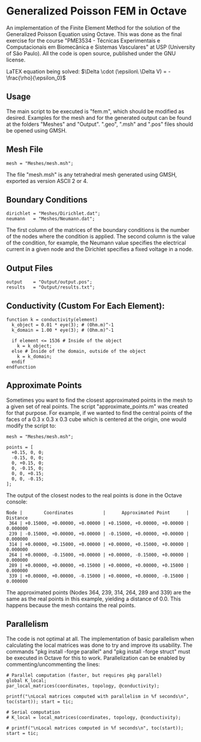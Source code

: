 # Generalized Poisson FEM in Octave
An implementation of the Finite Element Method for the solution of the Generalized Poisson Equation using Octave. This was done as the final exercise for the course "PME3534 - Técnicas Experimentais e Computacionais em Biomecânica e Sistemas Vasculares" at USP (University of São Paulo). All the code is open source, published under the GNU license.

LaTEX equation being solved:
$\Delta \cdot (\epsilon\ \Delta V) = -\frac{\rho}{\epsilon_0}$

## Usage
The main script to be executed is "fem.m", which should be modified as desired. Examples for the mesh and for the generated output can be found at the folders "Meshes" and "Output". ".geo", ".msh" and ".pos" files should be opened using GMSH.

## Mesh File

```
mesh = "Meshes/mesh.msh";
```

The file "mesh.msh" is any tetrahedral mesh generated using GMSH, exported as version ASCII 2 or 4.

## Boundary Conditions

```
dirichlet = "Meshes/Dirichlet.dat";
neumann   = "Meshes/Neumann.dat";
```

The first column of the matrices of the boundary conditions is the number of the nodes where the condition is applied. The second column is the value of the condition, for example, the Neumann value specifies the electrical current in a given node and the Dirichlet specifies a fixed voltage in a node.

## Output Files

```
output    = "Output/output.pos";
results   = "Output/results.txt";
```

## Conductivity (Custom For Each Element):

```
function k = conductivity(element)
  k_object = 0.01 * eye(3); # (Ohm.m)^-1
  k_domain = 1.00 * eye(3); # (Ohm.m)^-1
  
  if element <= 1536 # Inside of the object
    k = k_object;
  else # Inside of the domain, outside of the object
    k = k_domain;
  endif
endfunction
```

## Approximate Points

Sometimes you want to find the closest approximated points in the mesh to a given set of real points. The script "approximate_points.m" was created for that purpose. For example, if we wanted to find the central points of the faces of a 0.3 x 0.3 x 0.3 cube which is centered at the origin, one would modify the script to:

```
mesh = "Meshes/mesh.msh";

points = [
  +0.15, 0, 0;
  -0.15, 0, 0;
  0, +0.15, 0;
  0, -0.15, 0;
  0, 0, +0.15;
  0, 0, -0.15;
];
```

The output of the closest nodes to the real points is done in the Octave console:

```
́Node |        Coordinates           |      Approximated Point      | Distance
 364 | +0.15000, +0.00000, +0.00000 | +0.15000, +0.00000, +0.00000 | 0.000000
 239 | -0.15000, +0.00000, +0.00000 | -0.15000, +0.00000, +0.00000 | 0.000000
 314 | +0.00000, +0.15000, +0.00000 | +0.00000, +0.15000, +0.00000 | 0.000000
 264 | +0.00000, -0.15000, +0.00000 | +0.00000, -0.15000, +0.00000 | 0.000000
 289 | +0.00000, +0.00000, +0.15000 | +0.00000, +0.00000, +0.15000 | 0.000000
 339 | +0.00000, +0.00000, -0.15000 | +0.00000, +0.00000, -0.15000 | 0.000000
 ```

The approximated points (Nodes 364, 239, 314, 264, 289 and 339) are the same as the real points in this example, yielding a distance of 0.0. This happens because the mesh contains the real points.

## Parallelism

The code is not optimal at all. The implementation of basic parallelism when calculating the local matrices was done to try and improve its usability. The commands "pkg install -forge parallel" and "pkg install -forge struct" must be executed in Octave for this to work. Parallelization can be enabled by commenting/uncommenting the lines:

```
# Parallel computation (faster, but requires pkg parallel)
global K_local;
par_local_matrices(coordinates, topology, @conductivity);

printf("\nLocal matrices computed with parallelism in %f seconds\n", toc(start)); start = tic;

# Serial computation
# K_local = local_matrices(coordinates, topology, @conductivity);

# printf("\nLocal matrices computed in %f seconds\n", toc(start)); start = tic;
```

